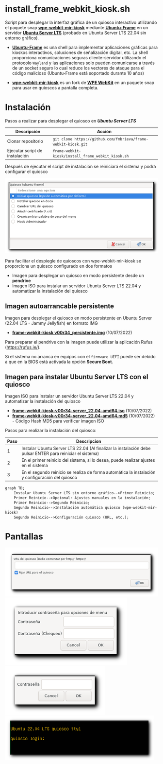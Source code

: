 # install_frame_webkit_kiosk.sh 

Script para desplegar la interfaz gráfica de un quiosco interactivo  utilizando el paquete snap [**wpe-webkit-mir-kiosk**](https://gitlab.com/glancr/wpe-webkit-snap) mediante [**Ubuntu-Frame**](https://mir-server.io/ubuntu-frame) en un servidor [**Ubuntu Server LTS**](https://ubuntu.com/download/server) (probado en Ubuntu Server LTS 22.04 sin entorno gráfico).

- [**Ubuntu-Frame**](https://mir-server.io/ubuntu-frame) es una shell para implementar aplicaciones gráficas para kioskos interactivos, soluciones de señalización digital, etc. La shell proporciona comunicaciones seguras cliente-servidor utilizando el protocolo ```Wayland``` y las aplicaciones solo pueden comunicarse a través de un socket seguro lo cual reduce los vectores de ataque para el código malicioso (Ubuntu-Frame está soportado durante 10 años)

- [**wpe-webkit-mir-kiosk**](https://gitlab.com/glancr/wpe-webkit-snap) es un fork de [**WPE WebKit**](https://wpewebkit.org/) en un paquete snap para usar en quioscos a pantalla completa.

# Instalación

Pasos a realizar para desplegar el quiosco en ***Ubuntu Server LTS***

| Descripción | Acción |
| --- | ---- |
| Clonar repositorio | ```git clone https://github.com/fmbrieva/frame-webkit-kiosk.git```|
| Ejecutar script de instalación | ```frame-webkit-kiosk/install_frame_webkit_kiosk.sh```|

Después de ejecutar el script de instalación se reiniciará el sistema y podrá configurar el quiosco

<img src="images/frame-webkit-kiosk_01.png" >
  
Para facilitar el despiegle de quioscos con wpe-webkit-mir-kiosk se proporciona un quiosco configurado en dos formatos

- Imagen para desplegar un quiosco en modo persistente desde un **pendrive**
- Imagen ISO para instalar un servidor Ubuntu Server LTS 22.04 y automatizar la instalación del quiosco

## Imagen autoarrancable persistente 

Imagen para desplegar el quiosco en modo persistente en Ubuntu Server (22.04 LTS - Jammy Jellyfish) en formato IMG

- [**frame-webkit-kiosk v00r34_persistente.img**](https://drive.google.com/file/d/1jdU6VU5s2qzEto4L5-AjsCOtCc9z-Y48/view?usp=sharing) (10/07/2022) 

Para preparar el pendrive con la imagen puede utilizar la aplicación Rufus (https://rufus.ie/). 

Si el sistema no arranca en equipos con el ```firmware UEFI``` puede ser debido a que en la BIOS está activada la opción **Secure Boot**.

## Imagen para instalar Ubuntu Server LTS con el quiosco

Imagen ISO para instalar un servidor Ubuntu Server LTS 22.04 y automatizar la instalación del quiosco

- [**frame-webkit-kiosk-v00r34-server_22.04-amd64.iso**](https://drive.google.com/file/d/1G_a9wdiKLcE7agOzZ3lMZqzDmKWt34qj/view?usp=sharing) (10/07/2022)
- [**frame-webkit-kiosk-v00r34-server_22.04-amd64.md5**](https://drive.google.com/file/d/1YSXAL1DroPNZzh8S83QQ3niTfj1g5JSt/view?usp=sharing) (10/07/2022) - Código Hash MD5 para verificar imagen ISO 

Pasos para realizar la instalación del quiosco:

| Paso | Descripcion |
| --- | ---- |
| 1 | Instalar Ubuntu Server LTS 22.04 (Al finalizar la instalación debe pulsar ENTER para reiniciar el sistema) |
| 2 | En el primer reinicio del sistema, si lo desea, puede realizar ajustes en el sistema |
| 3 | En el segundo reinicio se realiza de forma automática la instalación y configuración del quiosco |

```mermaid
graph TD;
    Instalar Ubuntu Server LTS sin entorno gráfico-->Primer Reinicio;
    Primer Reinicio-->Opcional: Ajustes manuales en la instalación;
    Primer Reinicio-->Segundo Reinicio;
    Segundo Reinicio-->Instalación automática quiosco (wpe-webkit-mir-kiosk)
    Segundo Reinicio-->Configuración quiosco (URL, etc.);
```
# Pantallas

  <img src="images/frame-webkit-kiosk_02.png" >
    
  <img src="images/frame-webkit-kiosk_04.png" >
  
  <img src="images/frame-webkit-kiosk_05.png" >

  <img src="images/frame-webkit-kiosk_06.png" >


